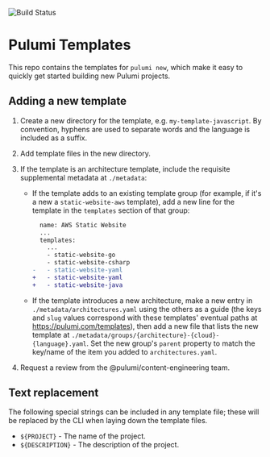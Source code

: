 ![Build Status](https://github.com/pulumi/templates/workflows/Run%20Template%20Tests/badge.svg)

# Pulumi Templates

This repo contains the templates for `pulumi new`, which make it easy to quickly get started building new Pulumi projects.

## Adding a new template

1. Create a new directory for the template, e.g. `my-template-javascript`. By convention, hyphens are used to separate words and the language is included as a suffix.

1. Add template files in the new directory.

2. If the template is an architecture template, include the requisite supplemental metadata at `./metadata`:

    * If the template adds to an existing template group (for example, if it's a new a `static-website-aws` template), add a new line for the template in the `templates` section of that group:

        ```diff
          name: AWS Static Website
          ...
          templates:
            ...
            - static-website-go
            - static-website-csharp
        -   - static-website-yaml
        +   - static-website-yaml
        +   - static-website-java
        ```

    * If the template introduces a new architecture, make a new entry in `./metadata/architectures.yaml` using the others as a guide (the keys and `slug` values correspond with these templates' eventual paths at <https://pulumi.com/templates>), then add a new file that lists the new template at `./metadata/groups/{architecture}-{cloud}-{language}.yaml`. Set the new group's `parent` property to match the key/name of the item you added to `architectures.yaml`.

3. Request a review from the @pulumi/content-engineering team.

## Text replacement

The following special strings can be included in any template file; these will be replaced by the CLI when laying down the template files.

 - `${PROJECT}` - The name of the project.
 - `${DESCRIPTION}` - The description of the project.

